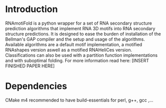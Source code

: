 # Introduction

RNAmotiFold is a python wrapper for a set of RNA secondary structure prediction algorithms that implement RNA 3D motifs into RNA secondary structure predictions. 
It is designed to ease the burden of installation of the Bellman's GAP compiler and the setup and usage of the algorithms. Available algorithms are a default motif implementation, a motified RNAshapes version aswell as a motified RNAHeliCes version. Classifications can also be used with a partition function implementations and with suboptimal folding.
For more information read here: [INSERT FINISHED PAPER HERE]


# Dependencies 

CMake
m4
recommended to have build-essentials for perl, g++, gcc ,...
